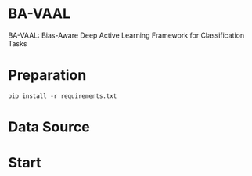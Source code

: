 # BA-VAAL
BA-VAAL: Bias-Aware Deep Active Learning Framework for Classification Tasks

# Preparation
```
pip install -r requirements.txt
```

# Data Source 
# Start
